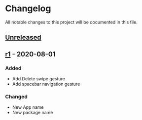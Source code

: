 # Changelog

All notable changes to this project will be documented in this file.

## [Unreleased]

## [r1] - 2020-08-01

### Added

-   Add Delete swipe gesture
-   Add spacebar navigation gesture

### Changed

-   New App name
-   New package name

[Unreleased]: https://github.com/dhavalgoti24/OpenIndic/compare/r1...HEAD

[r1]: https://github.com/dhavalgoti24/OpenIndic/compare/d67f4cf0a76b03e368a32249114cb2b9e7d0691d...r1
